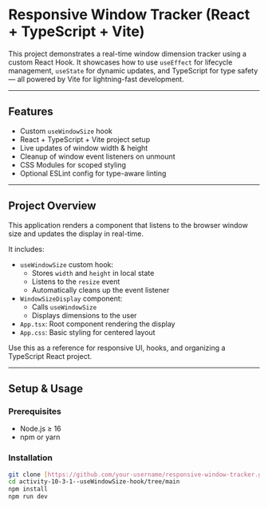 # Responsive Window Tracker (React + TypeScript + Vite)

This project demonstrates a real-time window dimension tracker using a custom React Hook. It showcases how to use `useEffect` for lifecycle management, `useState` for dynamic updates, and TypeScript for type safety — all powered by Vite for lightning-fast development.

---

##  Features

-  Custom `useWindowSize` hook
-  React + TypeScript + Vite project setup
-  Live updates of window width & height
-  Cleanup of window event listeners on unmount
-  CSS Modules for scoped styling
-  Optional ESLint config for type-aware linting

---

## Project Overview

This application renders a component that listens to the browser window size and updates the display in real-time.

It includes:

- `useWindowSize` custom hook:
  - Stores `width` and `height` in local state
  - Listens to the `resize` event
  - Automatically cleans up the event listener
- `WindowSizeDisplay` component:
  - Calls `useWindowSize`
  - Displays dimensions to the user
- `App.tsx`: Root component rendering the display
- `App.css`: Basic styling for centered layout

Use this as a reference for responsive UI, hooks, and organizing a TypeScript React project.

---

## Setup & Usage

### Prerequisites

- Node.js ≥ 16
- npm or yarn

### Installation

```bash
git clone [https://github.com/your-username/responsive-window-tracker.git](https://github.com/ptug81042/activity-10-3-1--useWindowSize-hook/tree/main)
cd activity-10-3-1--useWindowSize-hook/tree/main
npm install
npm run dev
